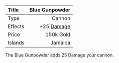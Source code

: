 |Title        | Blue Gunpowder 
|:-|-:
|Type         | Cannon            
|Effects      | +25 [Damage](/upgrades/damage.md)
|Price        | 150k Gold
|Islands      | Jamaica 
 
The Blue Gunpowder adds 25 Damage your cannon. 

